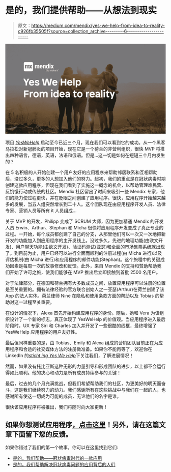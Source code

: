 # 是的，我们提供帮助——从想法到现实

> 原文：<https://medium.com/mendix/yes-we-help-from-idea-to-reality-c926fb35505f?source=collection_archive---------6----------------------->

![](img/450cebe68c608789afebd1c27667d08d.png)

项目 [*YesWeHelp*](/mendix/yes-we-help-an-app-in-times-of-the-coronavirus-df64be6b4873) 启动至今已近三个月，现在我们可以看到它的成功。从一个黑客马拉松对新冠肺炎的项目开始，现在它是一个荷兰的非营利组织，很快 MVP 将推出四种语言，德语，英语，法语和俄语。但是…这一切是如何在短短三个月内发生的？

在 5 名积极的人开始创建一个用户友好的应用程序来帮助邻居联系和互相帮助后，没过多久，更多的人想加入他们的努力。起初，我们的重点是在冠状病毒时期创建这款应用程序，但现在我们看到了实施这一概念的机会，以帮助管理难民营、反饥饿行动或传统的社区。Mendix 社区留出了时间来吸引一些 Mendix 专家，他们的能力使过程更快，并在眨眼之间创建了应用程序。很快，应用程序开始越来越多的发展，当五人组突然增长到二十人。这个团队现在由应用程序开发人员、法律专家、营销人员等所有 it 人员组成…

关于 MVP 的开发，Philipp 变成了 SCRUM 大师，因为更加精通 Mendix 的开发人员 Erwin、Arthur、Stephan 和 Micha 很快将应用程序开发变成了真正专业的过程。一开始，每个成员都创建了自己的分支，从那里他们可以一次又一次地把新开发的功能加入到应用程序的主开发线上。没过多久，先进的地理功能(由欧文开发)、用户聊天功能(由欧文开发)、验证码测试(亚瑟)和全面的市场售票系统就出现了。到目前为止，用户已经可以进行全面而顺利的注册过程(由 Micha 进行)以及评估机制(由 Micha 进行)和应用程序的邮件功能(Stephan)。这个旅程中的关键成功因素是每周一次的故事修改和反馈。此外，来自 Mendix 的支持和赞助帮助我们开始了许可之旅，使我们能够在 MVP 推出后立即接触到首批 2500 名用户。

对于法律部分，在德国和荷兰拥有大多数成员之间，放置应用程序可以注册的位置是至关重要的。拥有法律经验的官方联合创始人之一亚瑟(Arthur)在荷兰创建了该 App 的法人实体。荷兰律师 Nine 在隐私和使用条款方面的帮助以及 Tobias 的帮助对这一过程至关重要。

在设计的情况下，Alexa 首先开始构建应用程序的身份。随后，她和 Vera 为该组织设计了一个新的标志，真正体现了 YesWeHelp 的价值观。当应用程序进入最后阶段时，UX 专家 Siri 和 Charles 加入并开发了一些很酷的线框，最终增强了 YesWeHelp 应用程序的用户友好性。

最后但同样重要的是，由 Tobias、Emily 和 Alexa 组成的营销团队目前正在为应用程序和合适的社交媒体方法的注册做准备。如果你不能再等了，欢迎你在 LinkedIn 的[*sticht ing Yes We Help*](https://de.linkedin.com/company/stichting-yes-we-help?trk=public_profile_topcard_current_company)下关注我们，了解进展情况！

然而，如果没有托比亚斯这种无形的力量引导和形成团队的进步，以上都不会运行得如此顺利。他的决心和动力是所有成员持续参与的关键！

最后，过去的几个月充满挑战，但我们希望帮助我们的社区，为更美好的明天而奋斗，这是我们继续努力的动力。我们感谢所有在这些挑战中与我们在一起的人，也感谢所有使这一切成为可能的成员，无论他们的名字是谁。

很快该应用程序将被推出，我们将随时向大家更新！

## 如果你想测试应用程序[，点击这里](https://nachbasschaftsapp-accp.mendixcloud.com/)！另外，请在这篇文章下面留下您的反馈。

如果你错过了我们的第一个故事，你可以在这里找到它们:

*   [是的，我们帮助——冠状病毒时代的一款应用](/mendix/yes-we-help-an-app-in-times-of-the-coronavirus-df64be6b4873)
*   [是的，我们帮助解决冠状病毒问题的应用背后的人们](/@emily.von_bergen_takushi/behind-yes-we-help-an-app-in-times-of-the-coronavirus-dc0b7cfeb116)